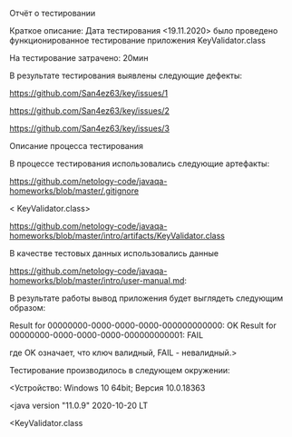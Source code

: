 Отчёт о тестировании <KeyValidator>

Краткое описание:
Дата тестирования <19.11.2020> было проведено функционированное тестирование приложения  KeyValidator.class

На тестирование затрачено: 20мин

В результате тестирования выявлены следующие дефекты:

<https://github.com/San4ez63/key/issues/1>

<https://github.com/San4ez63/key/issues/2>

<https://github.com/San4ez63/key/issues/3>

Описание процесса тестирования

В процессе тестирования использовались следующие артефакты:

<https://github.com/netology-code/javaqa-homeworks/blob/master/.gitignore>

< KeyValidator.class>

https://github.com/netology-code/javaqa-homeworks/blob/master/intro/artifacts/KeyValidator.class


В качестве тестовых данных использовались данные

<https://github.com/netology-code/javaqa-homeworks/blob/master/intro/user-manual.md>:

В результате работы вывод приложения будет выглядеть следующим образом:

Result for 00000000-0000-0000-0000-000000000000: OK
Result for 00000000-0000-0000-0000-000000000001: FAIL

где OK означает, что ключ валидный, FAIL - невалидный.>



Тестирование производилось в следующем окружении:

<Устройство: Windows 10 64bit; Версия 10.0.18363

<java version "11.0.9" 2020-10-20 LT   

<KeyValidator.class
